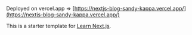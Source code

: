 Deployed on vercel.app => [https://nextjs-blog-sandy-kappa.vercel.app/](https://nextjs-blog-sandy-kappa.vercel.app/)

This is a starter template for [Learn Next.js](https://nextjs.org/learn).
